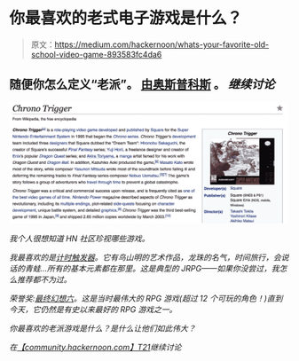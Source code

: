 # 你最喜欢的老式电子游戏是什么？

> 原文：<https://medium.com/hackernoon/whats-your-favorite-old-school-video-game-893583fc4da6>

## 随便你怎么定义“老派”。 [**由奥斯普科斯**](https://community.hackernoon.com/u/austin) **。** *继续讨论*[](https://community.hackernoon.com/t/whats-your-favorite-old-school-video-game/752)

*![](img/ec64d7a6630d935a1c57d94277656f1f.png)*

*我个人很想知道 HN 社区珍视哪些游戏。*

*我最喜欢的是[计时触发器](https://en.wikipedia.org/wiki/Chrono_Trigger)。它有鸟山明的艺术作品，龙珠的名气，时间旅行，会说话的青蛙…所有的基本元素都在那里。这是典型的 JRPG——如果你没尝过，我怎么推荐都不为过。*

*荣誉奖:[最终幻想六](https://en.wikipedia.org/wiki/Final_Fantasy_VI)。这是当时最伟大的 RPG 游戏(超过 12 个可玩的角色！)直到今天，它仍然是有史以来最好的 RPG 游戏之一。*

*你最喜欢的老派游戏是什么？是什么让他们如此伟大？*

**在*[【community.hackernoon.com】T21](https://community.hackernoon.com/t/whats-your-favorite-old-school-video-game/752)继续讨论*